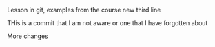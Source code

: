 Lesson in git, examples from the course
new third line


THis is a commit that I am not aware or one that I have forgotten about

More changes
